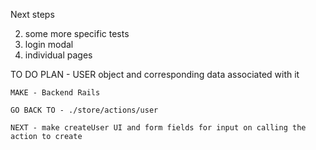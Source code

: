 Next steps 

<!-- 1. redux/thunk -->
2. some more specific tests 
3. login modal 
4. individual pages 


TO DO 
    PLAN - USER object and corresponding data associated with it 

    MAKE - Backend Rails 

    GO BACK TO - ./store/actions/user

    NEXT - make createUser UI and form fields for input on calling the action to create 